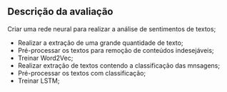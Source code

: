 ## Descrição da avaliação

Criar uma rede neural para realizar a análise de sentimentos de textos;

- Realizar a extração de uma grande quantidade de texto;
- Pré-processar os textos para remoção de conteúdos indesejáveis;
- Treinar Word2Vec;
- Realizar extração de textos contendo a classificação das mnsagens;
- Pré-processar os textos com classificação;
- Treinar LSTM;